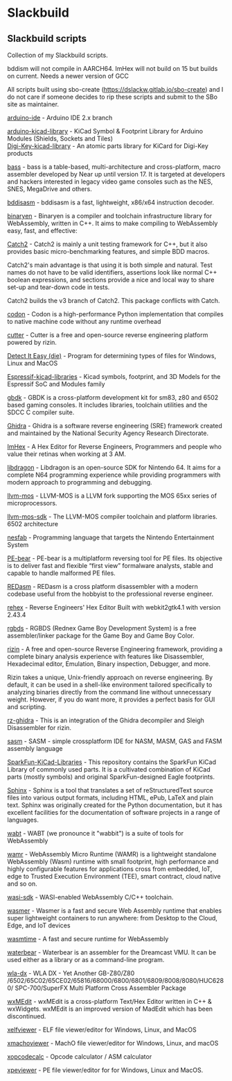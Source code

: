 # Slackbuild
## Slackbuild scripts

Collection of my Slackbuild scripts.

bddism will not compile in AARCH64. ImHex will not build on 15 but builds on current. Needs a newer version of GCC

All scripts built using sbo-create (https://dslackw.gitlab.io/sbo-create) and I do not care if
someone decides to rip these scripts and submit to the SBo site as maintainer.

[arduino-ide](https://github.com/kermitdafrog8/Slackbuild/tree/main/Development/arduino-ide) - 
Arduino IDE 2.x branch<br>

[arduino-kicad-library](https://github.com/kermitdafrog8/Slackbuild/tree/main/Python/arduino-kicad-library) - 
KiCad Symbol & Footprint Library for Arduino Modules (Shields, Sockets and Tiles)<br>
[Digi-Key-kicad-library](https://github.com/kermitdafrog8/Slackbuild/tree/main/Python/Digi-Key-kicad-library) - 
An atomic parts library for KiCard for Digi-Key products<br>

[bass](https://github.com/kermitdafrog8/Slackbuild/tree/main/Development/bass) - 
bass is a table-based, multi-architecture and cross-platform, macro assembler developed by Near up until version 17.
It is targeted at developers and hackers interested in legacy video game consoles such as the NES, SNES, MegaDrive and others.<br>

[bddisasm](https://github.com/kermitdafrog8/Slackbuild/tree/main/Development/bddisasm) - 
bddisasm is a fast, lightweight, x86/x64 instruction decoder.<br>

[binaryen](https://github.com/kermitdafrog8/Slackbuild/tree/main/Development/binaryen) - 
Binaryen is a compiler and toolchain infrastructure library for
WebAssembly, written in C++. It aims to make compiling to WebAssembly
easy, fast, and effective: <br>

[Catch2](https://github.com/kermitdafrog8/Slackbuild/tree/main/Development/Catch2) - 
Catch2 is mainly a unit testing framework for C++, but it also
provides basic micro-benchmarking features, and simple BDD macros.

Catch2's main advantage is that using it is both simple and natural.
Test names do not have to be valid identifiers, assertions look like
normal C++ boolean expressions, and sections provide a nice and local
way to share set-up and tear-down code in tests.

Catch2 builds the v3 branch of Catch2.
This package conflicts with Catch.<br>

[codon](https://github.com/kermitdafrog8/Slackbuild/tree/main/Development/codon) - 
Codon is a high-performance Python implementation that compiles to
native machine code without any runtime overhead<br>

[cutter](https://github.com/kermitdafrog8/Slackbuild/tree/main/Development/cutter) - 
Cutter is a free and open-source reverse engineering platform powered by
rizin.<br>

[Detect It Easy (die)](https://github.com/kermitdafrog8/Slackbuild/tree/main/Development/die) -
Program for determining types of files for Windows, Linux and MacOS<br>

[Espressif-kicad-libraries](https://github.com/kermitdafrog8/Slackbuild/tree/main/Python/Espressif-kicad-libraries) - 
Kicad symbols, footprint, and 3D Models for the Espressif SoC and Modules family<br>

[gbdk](https://github.com/kermitdafrog8/Slackbuild/tree/main/Development/gbdk) - 
GBDK is a cross-platform development kit for sm83, z80 and 6502
based gaming consoles. It includes libraries, toolchain utilities
and the SDCC C compiler suite.<br>

[Ghidra](https://github.com/kermitdafrog8/Slackbuild/tree/main/Development/Ghidra) - 
Ghidra is a software reverse engineering (SRE) framework created and
maintained by the National Security Agency Research Directorate.<br>

[ImHex](https://github.com/kermitdafrog8/Slackbuild/tree/main/Development/ImHex) - 
A Hex Editor for Reverse Engineers, Programmers and people who value their
retinas when working at 3 AM.<br>

[libdragon](https://github.com/kermitdafrog8/Slackbuild/tree/main/Development/libdragon) - 
Libdragon is an open-source SDK for Nintendo 64. It aims for a complete N64 programming experience 
while providing programmers with modern approach to programming and debugging.<br>

[llvm-mos](https://github.com/kermitdafrog8/Slackbuild/tree/main/Development/llvm-mos) - 
LLVM-MOS is a LLVM fork supporting the MOS 65xx series of
microprocessors.<br>

[llvm-mos-sdk](https://github.com/kermitdafrog8/Slackbuild/tree/main/Development/llvm-mos-sdk) - 
The LLVM-MOS compiler toolchain and platform libraries. 6502 architecture<br>

[nesfab](https://github.com/kermitdafrog8/Slackbuild/tree/main/Development/nesfab) - 
Programming language that targets the Nintendo Entertainment System<br>

[PE-bear](https://github.com/kermitdafrog8/Slackbuild/tree/main/Development/PE-bear) - 
PE-bear is a multiplatform reversing tool for PE files. Its objective
is to deliver fast and flexible “first view” formalware analysts,
stable and capable to handle malformed PE files.<br>

[REDasm](https://github.com/kermitdafrog8/Slackbuild/tree/main/Development/REDasm) - 
REDasm is a cross platform disassembler with a modern codebase useful 
from the hobbyist to the professional reverse engineer.<br>

[rehex](https://github.com/kermitdafrog8/Slackbuild/tree/main/Development/rehex) -
Reverse Engineers' Hex Editor
Built with webkit2gtk4.1 with version 2.43.4<br>

[rgbds](https://github.com/kermitdafrog8/Slackbuild/tree/main/Development/rgbds) - 
RGBDS (Rednex Game Boy Development System) is a free assembler/linker
package for the Game Boy and Game Boy Color.<br>

[rizin](https://github.com/kermitdafrog8/Slackbuild/tree/main/Development/rizin) - 
A free and open-source Reverse Engineering framework, providing a
complete binary analysis experience with features like Disassembler,
Hexadecimal editor, Emulation, Binary inspection, Debugger, and more.

Rizin takes a unique, Unix-friendly approach on reverse engineering. By
default, it can be used in a shell-like environment tailored
specifically to analyzing binaries directly from the command line
without unnecessary weight. However, if you do want more, it provides a
perfect basis for GUI and scripting.<br>

[rz-ghidra](https://github.com/kermitdafrog8/Slackbuild/tree/main/Development/rz-ghidra) - 
This is an integration of the Ghidra decompiler and Sleigh
Disassembler for rizin.<br>

[sasm](https://github.com/kermitdafrog8/Slackbuild/tree/main/Development/sasm) - 
SASM - simple crossplatform IDE for NASM, MASM, GAS and FASM assembly
language<br>

[SparkFun-KiCad-Libraries](https://github.com/kermitdafrog8/Slackbuild/tree/main/Development/SparkFun-KiCad-Libraries) - 
This repository contains the SparkFun KiCad Library of commonly used
parts. It is a cultivated combination of KiCad parts (mostly symbols)
and original SparkFun-designed Eagle footprints.<br>

[Sphinx](https://github.com/kermitdafrog8/Slackbuild/tree/main/Development/Sphinx) - 
Sphinx is a tool that translates a set of reStructuredText
source files into various output formats, including HTML, ePub,
LaTeX and plain text. Sphinx was originally created for the Python
documentation, but it has excellent facilities for the documentation
of software projects in a range of languages.<br>

[wabt](https://github.com/kermitdafrog8/Slackbuild/tree/main/Development/wabt) - 
WABT (we pronounce it "wabbit") is a suite of tools for WebAssembly<br>

[wamr](https://github.com/kermitdafrog8/Slackbuild/tree/main/Development/wamr) - 
WebAssembly Micro Runtime (WAMR) is a lightweight standalone WebAssembly (Wasm) runtime with small footprint, high performance and highly configurable features for applications cross from embedded, IoT, edge to Trusted Execution Environment (TEE), smart contract, cloud native and so on.<br>

[wasi-sdk](https://github.com/kermitdafrog8/Slackbuild/tree/main/Development/wasi-sdk) - 
WASI-enabled WebAssembly C/C++ toolchain.

[wasmer](https://github.com/kermitdafrog8/Slackbuild/tree/main/Development/wasmer) - 
Wasmer is a fast and secure Web Assembly runtime that enables super lightweight containers to run
anywhere: from Desktop to the Cloud, Edge, and IoT devices<br>

[wasmtime](https://github.com/kermitdafrog8/Slackbuild/tree/main/Development/wasmtime) - 
A fast and secure runtime for WebAssembly<br>

[waterbear](https://github.com/kermitdafrog8/Slackbuild/tree/main/Development/waterbear) - 
Waterbear is an assembler for the Dreamcast VMU. It can be used either as a library or as a command-line program.<br>

[wla-dx](https://github.com/kermitdafrog8/Slackbuild/tree/main/Development/wla-dx) - 
WLA DX - Yet Another GB-Z80/Z80 /6502/65C02/65CE02/65816/68000/6800/6801/6809/8008/8080/HUC6280/
SPC-700/SuperFX Multi Platform Cross Assembler Package<br>

[wxMEdit](https://github.com/kermitdafrog8/Slackbuild/tree/main/Development/wxMEdit) - 
wxMEdit is a cross-platform Text/Hex Editor written in C++ & wxWidgets.
wxMEdit is an improved version of MadEdit which has been discontinued.<br>

[xelfviewer](https://github.com/kermitdafrog8/Slackbuild/tree/main/Development/xelfviewer) - 
ELF file viewer/editor for Windows, Linux, and MacOS<br>

[xmachoviewer](https://github.com/kermitdafrog8/Slackbuild/tree/main/Development/xmachoviewer) - 
MachO file viewer/editor for Windows, Linux, and macOS<br>

[xopcodecalc](https://github.com/kermitdafrog8/Slackbuild/tree/main/Development/xopcodecalc) - 
Opcode calculator / ASM calculator<br>

[xpeviewer](https://github.com/kermitdafrog8/Slackbuild/tree/main/Development/xpeviewer) - 
PE file viewer/editor for for Windows, Linux and MacOS.<br>
